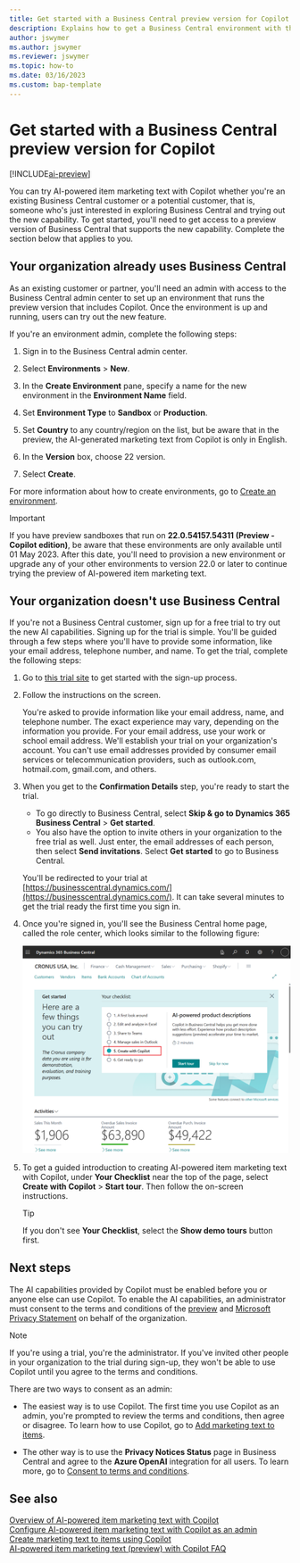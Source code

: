 ```yaml
---
title: Get started with a Business Central preview version for Copilot
description: Explains how to get a Business Central environment with the new AI capability for generating text suggestions for item/product descriptions.
author: jswymer
ms.author: jswymer
ms.reviewer: jswymer
ms.topic: how-to
ms.date: 03/16/2023
ms.custom: bap-template
---
```


# Get started with a Business Central preview version for Copilot

[!INCLUDE[ai-preview](includes/ai-preview.md)]

You can try AI-powered item marketing text with Copilot whether you're an existing Business Central customer or a potential customer, that is, someone who's just interested in exploring Business Central and trying out the new capability. To get started, you'll need to get access to a preview version of Business Central that supports the new capability. Complete the section below that applies to you.

## Your organization already uses Business Central

As an existing customer or partner, you'll need an admin with access to the Business Central admin center to set up an environment that runs the preview version that includes Copilot. Once the environment is up and running, users can try out the new feature.

If you're an environment admin, complete the following steps:

1. Sign in to the Business Central admin center.
2. Select **Environments** > **New**.
3. In the **Create Environment** pane, specify a name for the new environment in the **Environment Name** field.
4. Set **Environment Type** to **Sandbox** or **Production**.
5. Set **Country** to any country/region on the list, but be aware that in the preview, the AI-generated marketing text from Copilot is only in English.
6. In the **Version** box, choose 22 version.

   <!--
   > [!IMPORTANT]
   > You must use **22.0.54157.54311 (Preview - Copilot edition)** to experience Copilot.
   -->
7. Select **Create**.  

For more information about how to create environments, go to [Create an environment](/dynamics365/business-central/dev-itpro/administration/tenant-admin-center-environments#create-a-new-environment).

> [!IMPORTANT]
> If you have preview sandboxes that run on **22.0.54157.54311 (Preview - Copilot edition)**, be aware that these environments are only available until 01 May 2023. After this date, you'll need to provision a new environment or upgrade any of your other environments to version 22.0 or later to continue trying the preview of AI-powered item marketing text.

## Your organization doesn't use Business Central

If you're not a Business Central customer, sign up for a free trial to try out the new AI capabilities. Signing up for the trial is simple. You'll be guided through a few steps where you'll have to provide some information, like your email address, telephone number, and name. To get the trial, complete the following steps:

1. Go to [this trial site](https://go.microsoft.com/fwlink/?linkid=2227167) to get started with the sign-up process.
2. Follow the instructions on the screen.

   You're asked to provide information like your email address, name, and telephone number. The exact experience may vary, depending on the information you provide. <!--But here are a couple important points to be aware of as you run through the sign-up process:--> For your email address, use your work or school email address. We'll establish your trial on your organization's account. You can't use email addresses provided by consumer email services or telecommunication providers, such as outlook.com, hotmail.com, gmail.com, and others.
   
   <!-- When you get to the option for **Country or region** be sure to set this **United States**.

      > [!IMPORTANT]
      > You must set **Country or region** to **United States**; otherwise the AI-powered item marketing text with Copilot won't be available in Business Central.  -->
3. When you get to the **Confirmation Details** step, you're ready to start the trial.

   - To go directly to Business Central, select **Skip & go to Dynamics 365 Business Central** > **Get started**.
   - You also have the option to invite others in your organization to the free trial as well. Just enter, the email addresses of each person, then select **Send invitations**. Select **Get started** to go to Business Central.  

   You'll be redirected to your trial at [https://businesscentral.dynamics.com/](https://businesscentral.dynamics.com/). It can take several minutes to get the trial ready the first time you sign in.

<!--
1. On the **Let's get you started** step, enter your work or school email address, then select **Next**.

   Use your work or school email address. We'll establish your trial on your organization's account. You can't use email addresses provided by consumer email services or telecommunication providers, such as outlook.com, hotmail.com, gmail.com, and others.
3. When asked what kind of email you have, select **I got it from my organization** > **Next**.
4. On the **Create your account** step, you provide information that will help use set up a trial version of Business Central that you can sign in to.

   1. Provide a telephone number that we can use to send you a verification code. Enter a country code and number that isn't VoIP or toll free.
   2. Choose how you want us to send the verification code:
      - Select **Text me** to get the verification code in a text message.
      - Select **Call me** to get the code in a voice message.
   3. Select **Send verification code**. 
   4. When you get the code, type it in the **Enter your verification code** box, then select **Verify**.

      Once you're verified, we'll send you an email with another verification code that you'll use in the next step to complete creating your account.
   5. Fill in your first and last name.
   6. Set **Country or region** to **United States**.

      > [!IMPORTANT]
      > You must set **Country or region** to **United States**; otherwise the AI-powered item marketing text with Copilot won't be available in Business Central.  

   7. Enter a valid phone umber in the **Business telephone number** box.
   8. In the **Create password** and **Confirm password** boxes, enter a password that you want to use to sign in to Business Central. The password must at least eight characters and include at least one number, an uppercase letter, and a lower case letter.
   9. In the **Verification code** box, enter the verification code we sent you in an email, then select **Next**.
   10. When you get a prompt that your account is successfully created, select **Sign in**.
-->

4. Once you're signed in, you'll see the Business Central home page, called the role center, which looks similar to the following figure:

   [![Shows the Business Central role center and the checklist for Copilot](media/copilot-checklist.png)](media/copilot-checklist.png#lightbox)

5. To get a guided introduction to creating AI-powered item marketing text with Copilot, under **Your Checklist** near the top of the page, select **Create with Copilot** > **Start tour**. Then follow the on-screen instructions.

   > [!TIP]
   > If you don't see **Your Checklist**, select the **Show demo tours** button first.

## Next steps

The AI capabilities provided by Copilot must be enabled before you or anyone else can use Copilot. To enable the AI capabilities, an administrator must consent to the terms and conditions of the [preview](https://dynamics.microsoft.com/legaldocs/supp-dynamics365-preview/) and [Microsoft Privacy Statement](https://go.microsoft.com/fwlink/?LinkId=521839) on behalf of the organization.

> [!NOTE]
> If you're using a trial, you're the administrator. If you've invited other people in your organization to the trial during sign-up, they won't be able to use Copilot until you agree to the terms and conditions.

There are two ways to consent as an admin:

- The easiest way is to use Copilot. The first time you use Copilot as an admin, you're prompted to review the terms and conditions, then agree or disagree. To learn how to use Copilot, go to [Add marketing text to items](item-marketing-text.md).  

- The other way is to use the **Privacy Notices Status** page in Business Central and agree to the **Azure OpenAI** integration for all users. To learn more, go to [Consent to terms and conditions](enable-ai.md#consent-to-or-reject-the-preview-and-privacy-terms-and-conditions-for-all-users).

## See also

[Overview of AI-powered item marketing text with Copilot](ai-overview.md)  
[Configure AI-powered item marketing text with Copilot as an admin](enable-ai.md)  
[Create marketing text to items using Copilot](item-marketing-text.md)  
[AI-powered item marketing text (preview) with Copilot FAQ](ai-faq.md)  